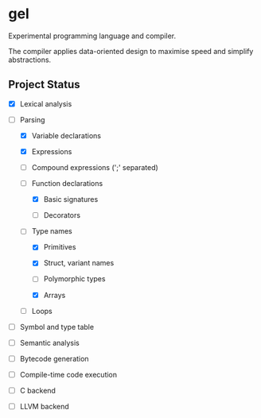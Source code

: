 # gel

Experimental programming language and compiler.

The compiler applies data-oriented design to maximise speed and simplify abstractions.

## Project Status

- [x] Lexical analysis

- [ ] Parsing

    - [x] Variable declarations

    - [x] Expressions

    - [ ] Compound expressions (';' separated)

    - [ ] Function declarations

        - [x] Basic signatures

        - [ ] Decorators

    - [ ] Type names

        - [x] Primitives

        - [x] Struct, variant names

        - [ ] Polymorphic types

        - [x] Arrays

    - [ ] Loops

- [ ] Symbol and type table

- [ ] Semantic analysis

- [ ] Bytecode generation

- [ ] Compile-time code execution

- [ ] C backend

- [ ] LLVM backend
